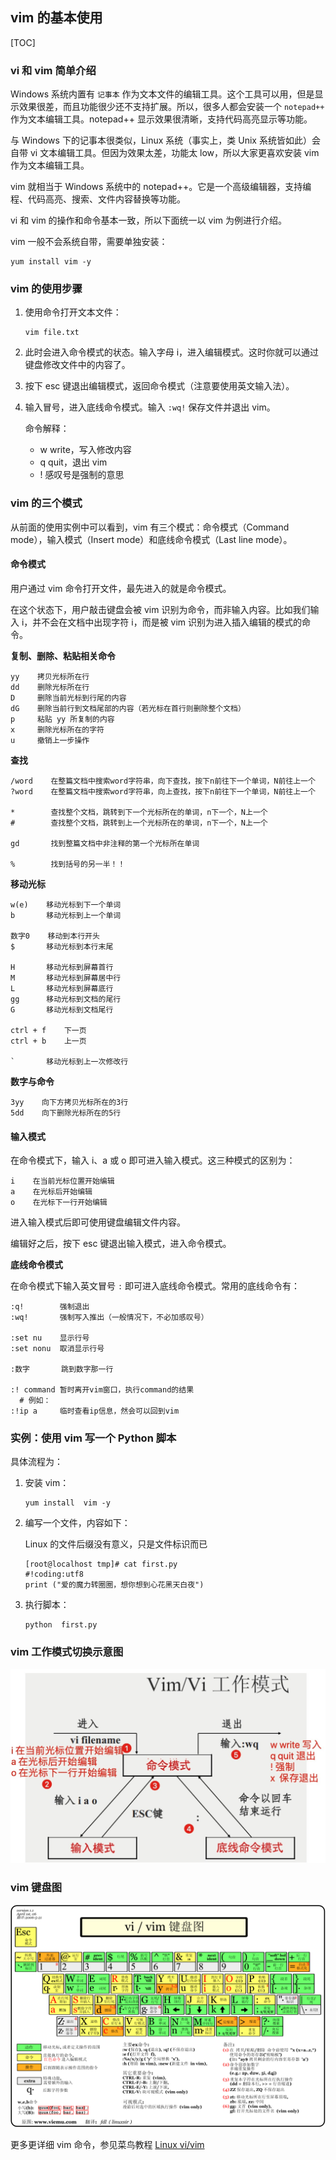 ## vim 的基本使用

[TOC]

### vi 和 vim 简单介绍

Windows 系统内置有 `记事本` 作为文本文件的编辑工具。这个工具可以用，但是显示效果很差，而且功能很少还不支持扩展。所以，很多人都会安装一个 `notepad++` 作为文本编辑工具。notepad++ 显示效果很清晰，支持代码高亮显示等功能。

与 Windows 下的记事本很类似，Linux 系统（事实上，类 Unix 系统皆如此）会自带 vi 文本编辑工具。但因为效果太差，功能太 low，所以大家更喜欢安装 vim 作为文本编辑工具。

vim 就相当于 Windows 系统中的 notepad++。它是一个高级编辑器，支持编程、代码高亮、搜索、文件内容替换等功能。

vi 和 vim 的操作和命令基本一致，所以下面统一以 vim 为例进行介绍。

vim 一般不会系统自带，需要单独安装：

```shell
yum install vim -y
```

### vim 的使用步骤

1. 使用命令打开文本文件：

   ```shell
   vim file.txt
   ```

2. 此时会进入命令模式的状态。输入字母 i，进入编辑模式。这时你就可以通过键盘修改文件中的内容了。

3. 按下 esc 键退出编辑模式，返回命令模式（注意要使用英文输入法）。

4. 输入冒号，进入底线命令模式。输入 `:wq!` 保存文件并退出 vim。

   命令解释：

   - w write，写入修改内容
   - q quit，退出 vim
   - ! 感叹号是强制的意思

### vim 的三个模式

从前面的使用实例中可以看到，vim 有三个模式：命令模式（Command mode），输入模式（Insert mode）和底线命令模式（Last line mode）。

#### 命令模式

用户通过 vim 命令打开文件，最先进入的就是命令模式。

在这个状态下，用户敲击键盘会被 vim 识别为命令，而非输入内容。比如我们输入 i，并不会在文档中出现字符 i，而是被 vim 识别为进入插入编辑的模式的命令。

**复制、删除、粘贴相关命令**

```
yy    拷贝光标所在行
dd    删除光标所在行
D     删除当前光标到行尾的内容
dG    删除当前行到文档尾部的内容（若光标在首行则删除整个文档）
p     粘贴 yy 所复制的内容
x     删除光标所在的字符
u     撤销上一步操作
```

**查找**

```
/word    在整篇文档中搜索word字符串，向下查找，按下n前往下一个单词，N前往上一个
?word    在整篇文档中搜索word字符串，向上查找，按下n前往下一个单词，N前往上一个

*        查找整个文档，跳转到下一个光标所在的单词，n下一个，N上一个
#        查找整个文档，跳转到上一个光标所在的单词，n下一个，N上一个

gd       找到整篇文档中非注释的第一个光标所在单词

%        找到括号的另一半！！
```

**移动光标**

```
w(e)    移动光标到下一个单词
b       移动光标到上一个单词

数字0    移动到本行开头
$       移动光标到本行末尾

H       移动光标到屏幕首行
M       移动光标到屏幕居中行
L       移动光标到屏幕底行
gg      移动光标到文档的尾行
G       移动光标到文档尾行

ctrl + f    下一页
ctrl + b    上一页

`       移动光标到上一次修改行
```

**数字与命令**

```
3yy    向下方拷贝光标所在的3行
5dd    向下删除光标所在的5行
```

#### 输入模式

在命令模式下，输入 i、a 或 o 即可进入输入模式。这三种模式的区别为：

```
i    在当前光标位置开始编辑
a    在光标后开始编辑
o    在光标下一行开始编辑
```

进入输入模式后即可使用键盘编辑文件内容。

编辑好之后，按下 esc 键退出输入模式，进入命令模式。

**底线命令模式**

在命令模式下输入英文冒号 `:` 即可进入底线命令模式。常用的底线命令有：

```
:q!        强制退出
:wq!       强制写入推出（一般情况下，不必加感叹号）

:set nu    显示行号
:set nonu  取消显示行号

:数字       跳到数字那一行

:! command 暂时离开vim窗口，执行command的结果
  # 例如：
:!ip a     临时查看ip信息，然会可以回到vim
```

### 实例：使用 vim 写一个 Python 脚本

具体流程为：

1. 安装 vim：

   ```shell
   yum install  vim -y
   ```

2. 编写一个文件，内容如下：

   Linux 的文件后缀没有意义，只是文件标识而已

   ```shell
   [root@localhost tmp]# cat first.py 
   #!coding:utf8
   print ("爱的魔力转圈圈，想你想到心花黑天白夜")
   ```

3. 执行脚本：

   ```shell
   python  first.py
   ```

### vim 工作模式切换示意图

![QQ图片20200205113053](vim.assets/QQ图片20200205113053.jpg)

### vim 键盘图

![img](vim.assets/vi-vim-cheat-sheet-sch.gif)



更多更详细 vim 命令，参见菜鸟教程 [Linux vi/vim](https://www.runoob.com/linux/linux-vim.html)

